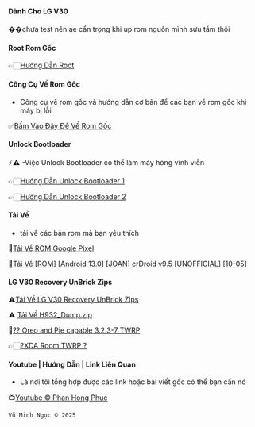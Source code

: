 #### Dành Cho LG V30

��chưa test nên ae cẩn trọng khi up rom nguồn mình sưu tầm thôi

#### Root Rom Gốc 

👉🏻[Hướng Dẫn Root](https://www.lgvinh.com/2019/08/Huong-dan-root-twrp-LG-V30.html?m=1)

#### Công Cụ Về Rom Gốc

  - Công cụ về rom gốc và hướng dẫn cơ bản để các bạn về rom gốc khi máy bị lỗi

✅[Bấm Vào Đây Để Về Rom Gốc](https://vnrom.net/2022/07/rom-stock-kdz-cho-lg-v30-us998/)

#### Unlock Bootloader
⚡⚠️  -Việc  Unlock Bootloader có thể làm máy hỏng vĩnh viễn 

👉🏻[Hướng Dẫn Unlock Bootloader 1 ](https://xdaforums.com/t/lg-v30-v30-v30s-bootloader-unlock-root-method-with-clear-instructions.3790500/)

👉🏻[Hướng Dẫn Unlock Bootloader 2](https://www.lgvinh.com/2018/03/huong-dan-unlock-bootloader-lg-v30.html?m=1)

#### Tải Về 

 - tải về các bản rom mà bạn yêu thích

💽[Tải Về ROM Google Pixel](https://drive.google.com/file/d/1BIFjY6nABc1RMo2YuU-NxlWwCpGZ2pGz/view?fbclid=IwZXh0bgNhZW0CMTEAAR2E7e-W6Y14TaimJiE4pOsggCACkIekzY--SLclsCrjZowB_4ruh13SHRg_aem_l8GqNNve7sj2Fqkhr7086A)

💽[Tải Về [ROM] [Android 13.0] [JOAN] crDroid v9.5 [UNOFFICIAL] [10-05] ](https://sourceforge.net/projects/kherio/files/)

#### LG V30 Recovery UnBrick Zips​

⚠️[Tải Về LG V30 Recovery UnBrick Zips​](https://xdaforums.com/attachments/unbrick_backup-zip.4741534/)

⚠️ [Tải Về H932_Dump.zip ](https://ava6.androidfilehost.com/dl/886VZQfTld6dR-M92eCKiw/1736544660/1395089523397908552/H932_Dump.zip)

💽[?? Oreo and Pie capable 3.2.3-7 TWRP](https://androidfilehost.com/?fid=11410963190603869752)

👉🏻[?XDA Room TWRP ?](https://xdaforums.com/t/twrp-joan-v30-v30-v30s-unofficial-3-2-3-7-oreo-final.3852402/)

#### Youtube | Hướng Dẫn | Link Liên Quan
  - Là nơi tôi tổng hợp được các link hoặc bài viết gốc có thể bạn cần nó

📺[Youtube © Phan Hong Phuc](https://m.youtube.com/watch?v=8Hq2C5YzHqc)

    Vũ Minh Ngọc © 2025
